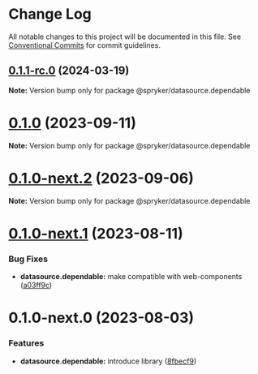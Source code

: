 # Change Log

All notable changes to this project will be documented in this file.
See [Conventional Commits](https://conventionalcommits.org) for commit guidelines.

## [0.1.1-rc.0](https://github.com/spryker/ui-components/compare/@spryker/datasource.dependable@0.1.0...@spryker/datasource.dependable@0.1.1-rc.0) (2024-03-19)

**Note:** Version bump only for package @spryker/datasource.dependable





# [0.1.0](https://github.com/spryker/ui-components/compare/@spryker/datasource.dependable@0.1.0-next.2...@spryker/datasource.dependable@0.1.0) (2023-09-11)

**Note:** Version bump only for package @spryker/datasource.dependable





# [0.1.0-next.2](https://github.com/spryker/ui-components/compare/@spryker/datasource.dependable@0.1.0-next.1...@spryker/datasource.dependable@0.1.0-next.2) (2023-09-06)

**Note:** Version bump only for package @spryker/datasource.dependable





# [0.1.0-next.1](https://github.com/spryker/ui-components/compare/@spryker/datasource.dependable@0.1.0-next.0...@spryker/datasource.dependable@0.1.0-next.1) (2023-08-11)


### Bug Fixes

* **datasource.dependable:** make compatible with web-components ([a03ff9c](https://github.com/spryker/ui-components/commit/a03ff9c2d965501bbf85de6513716a3d2089b697))





# 0.1.0-next.0 (2023-08-03)


### Features

* **datasource.dependable:** introduce library ([8fbecf9](https://github.com/spryker/ui-components/commit/8fbecf98a4130c70091bd502c8794741ea8207d6))
